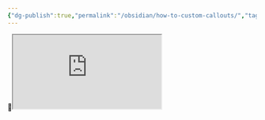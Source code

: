 ```yaml
---
{"dg-publish":true,"permalink":"/obsidian/how-to-custom-callouts/","tags":["obsidian","meta","cheat"]}
---
```




🔗<iframe src="https://help.obsidian.md/Editing+and+formatting/Callouts#Customize+callouts"></iframe>
